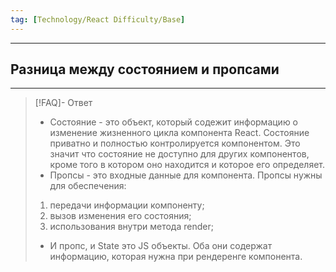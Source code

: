 ```yaml
---
tag: [Technology/React Difficulty/Base]
---
```

----
## Разница между состоянием и пропсами
----
> [!FAQ]- Ответ
> - Состояние - это объект, который содежит информацию о изменение жизненного цикла компонента React. Состояние приватно и полностью контролируется компонентом. Это значит что состояние не доступно для других компонентов, кроме того в котором оно находится и которое его определяет. 
> - Пропсы - это входные данные для компонента. Пропсы нужны для обеспечения:
> 1. передачи информации компоненту;
> 2. вызов изменения его состояния;
> 3. использования внутри метода render;
> - И пропс, и State это JS объекты. Оба они содержат информацию, которая нужна при рендеренге компонента.